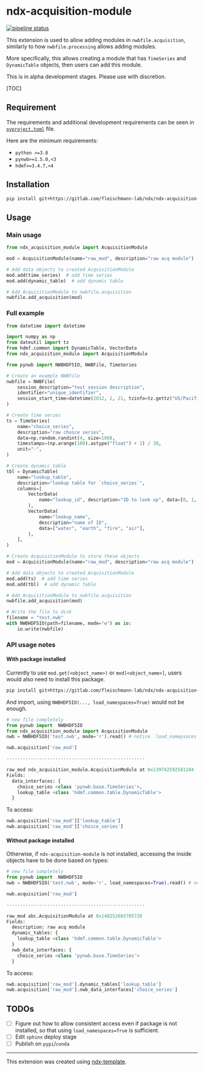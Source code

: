 # ndx-acquisition-module

[![pipeline status](https://gitlab.com/fleischmann-lab/ndx/ndx-acquisition-module/badges/main/pipeline.svg)](https://gitlab.com/fleischmann-lab/ndx/ndx-acquisition-module/-/commits/main)

This extension is used to allow adding modules in `nwbfile.acquisition`, similarly to how `nwbfile.processing` allows adding modules.

More specifically, this allows creating a module that has `TimeSeries` and `DynamicTable` objects, then users can add this module.

This is in alpha development stages. Please use with discretion.

[TOC]

## Requirement

The requirements and additional development requirements can be seen in [`pyproject.toml`](pyproject.toml) file.

Here are the minimum requirements:

- `python >=3.8`
- `pynwb>=1.5.0,<3`
- `hdmf>=3.4.7,<4`

## Installation

```bash
pip install git+https://gitlab.com/fleischmann-lab/ndx/ndx-acquisition-module
```

## Usage

### Main usage

```python
from ndx_acquisition_module import AcquisitionModule

mod = AcquisitionModule(name="raw_mod", description="raw acq module")

# Add data objects to created AcquisitionModule
mod.add(time_series)  # add time series
mod.add(dynamic_table)  # add dynamic table

# Add AcquisitionModule to nwbfile.acquisition
nwbfile.add_acquisition(mod)
```

### Full example

```python
from datetime import datetime

import numpy as np
from dateutil import tz
from hdmf.common import DynamicTable, VectorData
from ndx_acquisition_module import AcquisitionModule

from pynwb import NWBHDF5IO, NWBFile, TimeSeries

# Create an example NWBFile
nwbfile = NWBFile(
    session_description="test session description",
    identifier="unique_identifier",
    session_start_time=datetime(2012, 2, 21, tzinfo=tz.gettz("US/Pacific")),
)

# Create time series
ts = TimeSeries(
    name="choice_series",
    description="raw choice series",
    data=np.random.randint(4, size=100),
    timestamps=(np.arange(100).astype("float") + 2) / 30,
    unit="-",
)

# Create dynamic table
tbl = DynamicTable(
    name="lookup_table",
    description="lookup table for `choice_series`",
    columns=[
        VectorData(
            name="lookup_id", description="ID to look up", data=[0, 1, 2, 3]
        ),
        VectorData(
            name="lookup_name",
            description="name of ID",
            data=["water", "earth", "fire", "air"],
        ),
    ],
)

# Create AcquisitionModule to store these objects
mod = AcquisitionModule(name="raw_mod", description="raw acq module")

# Add data objects to created AcquisitionModule
mod.add(ts)  # add time series
mod.add(tbl)  # add dynamic table

# Add AcquisitionModule to nwbfile.acquisition
nwbfile.add_acquisition(mod)

# Write the file to disk
filename = "test.nwb"
with NWBHDF5IO(path=filename, mode="w") as io:
    io.write(nwbfile)
```

### API usage notes

#### With package installed

Currently to use `mod.get(<object_name>)` or `mod[<object_name>]`, users would also need to install this package.

```bash
pip install git+https://gitlab.com/fleischmann-lab/ndx/ndx-acquisition-module
```

And import, using `NWBHDF5IO(..., load_namespaces=True)` would not be enough.

```python
# new file completely
from pynwb import  NWBHDF5IO
from ndx_acquisition_module import AcquisitionModule
nwb = NWBHDF5IO('test.nwb', mode='r').read() # notice `load_namepsaces` is not needed

nwb.acquisition['raw_mod']

---------------------------------------------------

raw_mod ndx_acquisition_module.AcquisitionModule at 0x139742592581104
Fields:
  data_interfaces: {
    choice_series <class 'pynwb.base.TimeSeries'>,
    lookup_table <class 'hdmf.common.table.DynamicTable'>
  }

```

To access:

```python
nwb.acquisition['raw_mod']['lookup_table']
nwb.acquisition['raw_mod']['choice_series']
```

#### Without package installed

Otherwise, if `ndx-acquisition-module` is not installed, accessing the inside objects have to be done based on types:

```python
# new file completely
from pynwb import  NWBHDF5IO
nwb = NWBHDF5IO('test.nwb', mode='r', load_namespaces=True).read() # notice `load_namepsaces` is NEEDED

nwb.acquisition['raw_mod']

---------------------------------------------------

raw_mod abc.AcquisitionModule at 0x140252603705728
Fields:
  description: raw acq module
  dynamic_tables: {
    lookup_table <class 'hdmf.common.table.DynamicTable'>
  }
  nwb_data_interfaces: {
    choice_series <class 'pynwb.base.TimeSeries'>
  }

```

To access:

```python
nwb.acquisition['raw_mod'].dynamic_tables['lookup_table']
nwb.acquisition['raw_mod'].nwb_data_interfaces['choice_series']
```

## TODOs

- [ ] Figure out how to allow consistent access even if package is not installed, so that using `load_namespaces=True` is sufficient.
- [ ] Edit `sphinx` deploy stage
- [ ] Publish on `pypi`/`conda`

---

This extension was created using [ndx-template](https://github.com/nwb-extensions/ndx-template).
